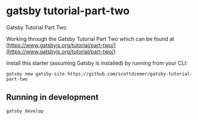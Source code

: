 # gatsby tutorial-part-two

Gatsby Tutorial Part Two

Working through the Gatsby Tutorial Part Two which can be found at [https://www.gatsbyjs.org/tutorial/part-two/](https://www.gatsbyjs.org/tutorial/part-two/)


Install this starter (assuming Gatsby is installed) by running from your CLI:
```
gatsby new gatsby-site https://github.com/scottdiemer/gatsby-tutorial-part-two
```

## Running in development
`gatsby develop`
